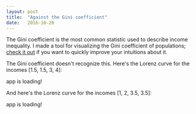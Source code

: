 ```yaml
---
layout: post
title:  "Against the Gini coefficient"
date:   2016-10-20
---
```


The Gini coefficient is the most common statistic used to describe income inequality. I made a tool for visualizing the Gini coefficient of populations; [check it out](http://shlegeris.com/gini) if you want to quickly improve your intuitions about it.

The Gini coefficient doesn't recognize this. Here's the Lorenz curve for the incomes [1.5, 1.5, 3, 4]:

<div class="react-demo" data-demo-name="lorenz-curve" data-demo-props='{"incomes": [1.5,1.5,3, 4]}'>
  app is loading!
</div>

And here's the Lorenz curve for the incomes [1, 2, 3.5, 3.5]:

<div class="react-demo" data-demo-name="lorenz-curve" data-demo-props='{"incomes": [1,2,3.5,3.5]}'>
  app is loading!
</div>

<script src="https://bshlgrs.github.io/economics-demos/build/bundle.js"></script>
<script defer>
  loadAllDemos();
</script>
